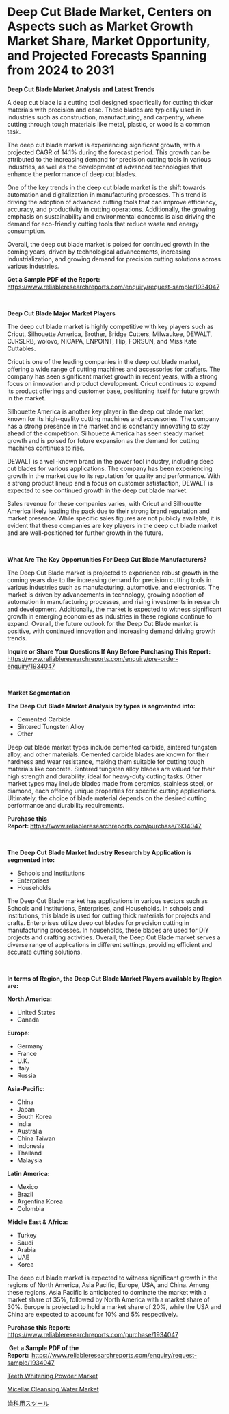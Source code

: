 <p><h1>Deep Cut Blade Market, Centers on Aspects such as Market Growth Market Share, Market Opportunity, and Projected Forecasts Spanning from 2024 to 2031</h1></p><p><strong>Deep Cut Blade Market Analysis and Latest Trends</strong></p>
<p><p>A deep cut blade is a cutting tool designed specifically for cutting thicker materials with precision and ease. These blades are typically used in industries such as construction, manufacturing, and carpentry, where cutting through tough materials like metal, plastic, or wood is a common task.</p><p>The deep cut blade market is experiencing significant growth, with a projected CAGR of 14.1% during the forecast period. This growth can be attributed to the increasing demand for precision cutting tools in various industries, as well as the development of advanced technologies that enhance the performance of deep cut blades.</p><p>One of the key trends in the deep cut blade market is the shift towards automation and digitalization in manufacturing processes. This trend is driving the adoption of advanced cutting tools that can improve efficiency, accuracy, and productivity in cutting operations. Additionally, the growing emphasis on sustainability and environmental concerns is also driving the demand for eco-friendly cutting tools that reduce waste and energy consumption.</p><p>Overall, the deep cut blade market is poised for continued growth in the coming years, driven by technological advancements, increasing industrialization, and growing demand for precision cutting solutions across various industries.</p></p>
<p><strong>Get a Sample PDF of the Report:&nbsp;</strong> <a href="https://www.reliableresearchreports.com/enquiry/request-sample/1934047">https://www.reliableresearchreports.com/enquiry/request-sample/1934047</a></p>
<p>&nbsp;</p>
<p><strong>Deep Cut Blade Major Market Players</strong></p>
<p><p>The deep cut blade market is highly competitive with key players such as Cricut, Silhouette America, Brother, Bridge Cutters, Milwaukee, DEWALT, CJRSLRB, wolovo, NICAPA, ENPOINT, Hip, FORSUN, and Miss Kate Cuttables. </p><p>Cricut is one of the leading companies in the deep cut blade market, offering a wide range of cutting machines and accessories for crafters. The company has seen significant market growth in recent years, with a strong focus on innovation and product development. Cricut continues to expand its product offerings and customer base, positioning itself for future growth in the market.</p><p>Silhouette America is another key player in the deep cut blade market, known for its high-quality cutting machines and accessories. The company has a strong presence in the market and is constantly innovating to stay ahead of the competition. Silhouette America has seen steady market growth and is poised for future expansion as the demand for cutting machines continues to rise.</p><p>DEWALT is a well-known brand in the power tool industry, including deep cut blades for various applications. The company has been experiencing growth in the market due to its reputation for quality and performance. With a strong product lineup and a focus on customer satisfaction, DEWALT is expected to see continued growth in the deep cut blade market.</p><p>Sales revenue for these companies varies, with Cricut and Silhouette America likely leading the pack due to their strong brand reputation and market presence. While specific sales figures are not publicly available, it is evident that these companies are key players in the deep cut blade market and are well-positioned for further growth in the future.</p></p>
<p>&nbsp;</p>
<p><strong>What Are The Key Opportunities For Deep Cut Blade Manufacturers?</strong></p>
<p><p>The Deep Cut Blade market is projected to experience robust growth in the coming years due to the increasing demand for precision cutting tools in various industries such as manufacturing, automotive, and electronics. The market is driven by advancements in technology, growing adoption of automation in manufacturing processes, and rising investments in research and development. Additionally, the market is expected to witness significant growth in emerging economies as industries in these regions continue to expand. Overall, the future outlook for the Deep Cut Blade market is positive, with continued innovation and increasing demand driving growth trends.</p></p>
<p><strong>Inquire or Share Your Questions If Any Before Purchasing This Report:</strong> <a href="https://www.reliableresearchreports.com/enquiry/pre-order-enquiry/1934047">https://www.reliableresearchreports.com/enquiry/pre-order-enquiry/1934047</a></p>
<p>&nbsp;</p>
<p><strong>Market Segmentation</strong></p>
<p><strong>The Deep Cut Blade Market Analysis by types is segmented into:</strong></p>
<p><ul><li>Cemented Carbide</li><li>Sintered Tungsten Alloy</li><li>Other</li></ul></p>
<p><p>Deep cut blade market types include cemented carbide, sintered tungsten alloy, and other materials. Cemented carbide blades are known for their hardness and wear resistance, making them suitable for cutting tough materials like concrete. Sintered tungsten alloy blades are valued for their high strength and durability, ideal for heavy-duty cutting tasks. Other market types may include blades made from ceramics, stainless steel, or diamond, each offering unique properties for specific cutting applications. Ultimately, the choice of blade material depends on the desired cutting performance and durability requirements.</p></p>
<p><strong>Purchase this Report:&nbsp;</strong><a href="https://www.reliableresearchreports.com/purchase/1934047">https://www.reliableresearchreports.com/purchase/1934047</a></p>
<p>&nbsp;</p>
<p><strong>The Deep Cut Blade Market Industry Research by Application is segmented into:</strong></p>
<p><ul><li>Schools and Institutions</li><li>Enterprises</li><li>Households</li></ul></p>
<p><p>The Deep Cut Blade market has applications in various sectors such as Schools and Institutions, Enterprises, and Households. In schools and institutions, this blade is used for cutting thick materials for projects and crafts. Enterprises utilize deep cut blades for precision cutting in manufacturing processes. In households, these blades are used for DIY projects and crafting activities. Overall, the Deep Cut Blade market serves a diverse range of applications in different settings, providing efficient and accurate cutting solutions.</p></p>
<p>&nbsp;</p>
<p><strong>In terms of Region, the Deep Cut Blade Market Players available by Region are:</strong></p>
<p>
    <p> <strong> North America: </strong>
        <ul>
            <li>United States</li>
            <li>Canada</li>
        </ul>
        </p> 
    <p> <strong> Europe: </strong>
        <ul>
            <li>Germany</li>
            <li>France</li>
            <li>U.K.</li>
            <li>Italy</li>
            <li>Russia</li>
        </ul>
        </p> 
    <p> <strong> Asia-Pacific: </strong>
        <ul>
            <li>China</li>
            <li>Japan</li>
            <li>South Korea</li>
            <li>India</li>
            <li>Australia</li>
            <li>China Taiwan</li>
            <li>Indonesia</li>
            <li>Thailand</li>
            <li>Malaysia</li>
        </ul>
        </p> 
    <p> <strong> Latin America: </strong>
        <ul>
            <li>Mexico</li>
            <li>Brazil</li>
            <li>Argentina Korea</li>
            <li>Colombia</li>
        </ul>
        </p> 
    <p> <strong> Middle East & Africa: </strong>
        <ul>
            <li>Turkey</li>
            <li>Saudi</li>
            <li>Arabia</li>
            <li>UAE</li>
            <li>Korea</li>
        </ul>
    </p>
    </p>
<p><p>The deep cut blade market is expected to witness significant growth in the regions of North America, Asia Pacific, Europe, USA, and China. Among these regions, Asia Pacific is anticipated to dominate the market with a market share of 35%, followed by North America with a market share of 30%. Europe is projected to hold a market share of 20%, while the USA and China are expected to account for 10% and 5% respectively.</p></p>
<p><strong>Purchase this Report: </strong><a href="https://www.reliableresearchreports.com/purchase/1934047">https://www.reliableresearchreports.com/purchase/1934047</a></p>
<p>&nbsp;<strong>Get a Sample PDF of the Report:&nbsp;&nbsp;</strong><a href="https://www.reliableresearchreports.com/enquiry/request-sample/1934047">https://www.reliableresearchreports.com/enquiry/request-sample/1934047</a></p>
<p><strong></strong></p>
<p><p><a href="https://github.com/redneck06/Market-Research-Report-List-2/blob/main/teeth-whitening-powder-market.md">Teeth Whitening Powder Market</a></p><p><a href="https://github.com/peachesmcdowel1/Market-Research-Report-List-1/blob/main/micellar-cleansing-water-market.md">Micellar Cleansing Water Market</a></p><p><a href="https://medium.com/@annchovey2023/%E6%AD%AF%E7%A7%91%E7%94%A8%E3%82%B9%E3%83%84%E3%83%BC%E3%83%AB%E5%B8%82%E5%A0%B4%E3%82%B7%E3%82%A7%E3%82%A2%E3%81%AE%E9%80%B2%E5%8C%96%E3%81%A8%E5%B8%82%E5%A0%B4%E6%88%90%E9%95%B7%E5%8B%95%E5%90%912024%E5%B9%B4%E3%81%8B%E3%82%892031%E5%B9%B4%E3%81%BE%E3%81%A7-b42222b2a50f">歯科用スツール</a></p></p>